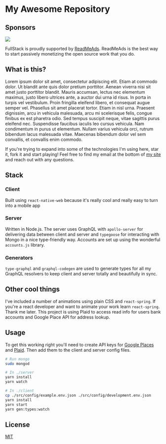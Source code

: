 # My Awesome Repository


## Sponsors

<a href="http://g.readmeads.com/readme" target="_blank">
    <img src="https://assets.readmeads.com/ReadMeAds.png?" />
</a>

FullStack is proudly supported by [ReadMeAds](http://g.readmeads.com/readme).  ReadMeAds is the best way to start passively monetizing the open source work that you do.  

## What is this?

Lorem ipsum dolor sit amet, consectetur adipiscing elit. Etiam at commodo dolor. Ut blandit ante quis dolor pretium porttitor. Aenean viverra nisi sit amet justo porttitor blandit. Mauris accumsan, lectus nec elementum maximus, justo libero ultrices ante, a auctor dui urna id risus. In porta in turpis vel vestibulum. Proin fringilla eleifend libero, et consequat augue semper vel. Phasellus sit amet placerat tortor. Etiam in nisl urna. Praesent dignissim, arcu in vehicula malesuada, arcu mi scelerisque felis, congue finibus ex est pharetra odio. Sed tempus suscipit neque, vitae sagittis purus eleifend nec. Suspendisse faucibus iaculis leo cursus vehicula. Nam condimentum in purus ut elementum. Nullam varius vehicula orci, rutrum bibendum lacus malesuada vitae. Maecenas bibendum dolor vel sem convallis, et convallis enim commodo.

If you're trying to expand into some of the technologies I'm using here, star it, fork it and start playing! Feel free to find my email at the bottom of [my site](https://trxrg.com/) and reach out with any questions.

## Stack

### Client

Built using `react-native-web` because it's really cool and really easy to turn into a mobile app

### Server

Written in Node.js. The server uses GraphQL with `apollo-server` for delivering data between client and server and `typegoose` for interacting with Mongo in a nice type-friendly way.
Accounts are set up using the wonderful `accounts.js` library.

### Generators

`type-graphql` and `graphql-codegen` are used to generate types for all my GraphQL resolvers to keep client and server totally and beautifully in sync.

## Other cool things

I've included a number of animations using plain CSS and `react-spring`. If you're a react developer and want to animate your work learn `react-spring`. Thank me later. This project is using Plaid to access read info for users bank accounts and Google Place API for address lookup.

## Usage

To get this working right you'll need to create API keys for [Google Places](https://developers.google.com/places/web-service/intro) and [Plaid](https://plaid.com/). Then add them to the client and server config files.

```sh
# Run mongo
sudo mongod

# In ./server
yarn install
yarn watch

# In ./client
cp ./src/config/example.env.json ./src/config/development.env.json
yarn install
yarn start
yarn gen:types:watch
```

## License

[MIT](LICENSE)
